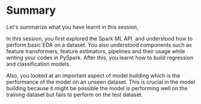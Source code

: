 # Summary

Let's summarize what you have learnt in this session,

In this session, you first explored the Spark ML API  and understood how to perform basic EDA on a dataset. You also understood components such as feature transformers, feature estimators, pipelines and their usage while writing your codes in PySpark. After this, you learnt how to build regression and classification models. 

Also, you looked at an important aspect of model building which is the performance of the model on an unseen dataset. This is crucial in the model building because it might be possible the model is performing well on the training dataset but fails to perform on the test dataset.